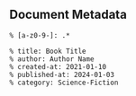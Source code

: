## Document Metadata

```regex
% [a-z0-9-]: .*
```
```gularen
% title: Book Title
% author: Author Name
% created-at: 2021-01-10
% published-at: 2024-01-03
% category: Science-Fiction
```
